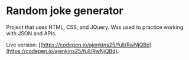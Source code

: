 # Random joke generator

Project that uses HTML, CSS, and JQuery. Was used to practice working with  JSON and APIs.

Live version: [(https://codepen.io/ajenkins25/full/RwNjQBd](https://codepen.io/ajenkins25/full/RwNjQBd).
